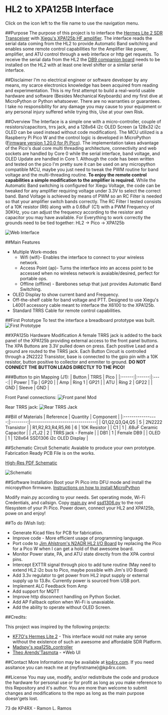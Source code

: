 # HL2 to XPA125B Interface

Click on the icon left to the file name to use the navigation menu.

##Purpose
The purpose of this project is to interface the [Hermes Lite 2 SDR Transceiver](http://hermeslite.com) with [Xiegu's XPA125b HF amplifier](https://www.cqxiegu.com/productinfo/798788.html). The interface reads the serial data coming from the HL2 to provide Automatic Band switching and enables some remote control capabilities for the Amplifier like power, amplifier, and ATU control through a web interface or http get requests. To receive the serial data from the HL2 the [DB9 companion board](https://github.com/softerhardware/Hermes-Lite2/tree/master/hardware/companions/db9) needs to be installed on the HL2 with at least one level shifter or a similar serial interface.

##Disclaimer
I'm no electrical engineer or software developer by any means, my scarce electronics knowledge has been acquired from reading and experimentation. This is my first attempt to build a real-world usable hardware and software (Besides Mechanical Keyboards) and my first dive at MicroPython or Python whatsoever. There are no warranties or guarantees. I take no responsibility for any damage you may cause to your equipment or any personal injury suffered while trying this, Use at your own Risk.

##Overview
The Interface is a simple one with a micro-controller, couple of resistors/capacitors, trrs jack, and a 128x64 i2c OLED Screen (a 128x32 i2c OLED can be used instead without code modification). The MCU utilized is a Raspberry Pi Pico W and the control logic is developed in MicroPython ([Firmware version 1.20.0 for Pi Pico](https://micropython.org/resources/firmware/RPI_PICO-20230426-v1.20.0.uf2)). The implementation takes advantage of the Pico's dual core multi threading architecture, connectivity and web sockets are handled by Core 0 while the serial interface, band voltage, and OLED Update are handled in Core 1. Although the code has been written and tested on the pico I'm pretty sure it can be used on any micropython compatible MCU, maybe you just need to tweak the PWM routine for band voltage and the multi-threading routine. **To enjoy the remote control capabilities a simple modification to the amplifier is required.** While the Automatic Band switching is configured for Xiegu Voltage, the code can be tweaked for any amplifier requiring voltage under 3.3V to select the correct band. Band Voltage is achieved by means of PWM so an RC Filter is needed so that your amplifier switch bands correctly. The RC Filter I tested consists of a 10K resistor (R6) along with a 0.68uF (C1) with a PWM Frequency of 30KHz, you can adjust the frequency according to the resistor and capacitor you may have available. For Everything to work correctly the grounds need to be tied together: HL2 &rarr; Pico &rarr; XPA125b

![Web Interface](images/web_interface.png)

##Main Features
* Multiple Work-modes
  * Wifi (wifi)- Enables the interface to connect to your wireless network.
  * Access Point (ap)- Turns the interface into an access point to be accessed when no wireless network is avaiable/desired, perfect for portable ops.
  * Offline (offline) - Barebones setup that just provides Automatic Band Switching.
* OLED Display to show current band and Frequency.
* Off-the-shelf cable for band voltage and PTT. Designed to use Xiegu's L4001 accessory cable meant to interface the X6100 to the XPA125b.
* Standard TRRS Cable for remote control capabilities.

##First Prototype
To test the interface a breadboard prototype was built.
![First Prototype](/images/first_proto.jpg)

##XPA125b Hardware Modification
A female TRRS jack is added to the back panel of the XPA125b providing external access to the front panel buttons. The XPA Buttons are 3.3V pulled down on press. Each positive Lead and a ground are routed to the TRRS jack. Each Button Circuit is controlled through a 2N2222 Transistor, base is connected to the gpio pin with a 10K resistor, button positive to collector and emmiter to ground. **DO NOT CONNECT THE BUTTON LEADS DIRECTLY TO THE PICO!**

###Button to pin Mapping (J1):
| Button |  TRRS  | Pico |
|:------:|:------:|:----:|
|  Power |   Tip  |  GP20  |
|   Amp  | Ring 1 |  GP21  |
|   ATU  | Ring 2 |  GP22  |
|   GND  | Sleeve |  GND |

Front Panel connections:
![Front panel Mod](/images/front_panel_mod.jpg)

Rear TRRS jack:
![Rear TRRS Jack](/images/trrs_jack.jpg)

##Bill of Materials
|     Reference     | Quantity | Component                       |
|:-----------------:|:--------:|---------------------------------|
|   Q1,Q2,Q3,Q4,Q5  |     5    |        2N2222 Transistor        |
| R1,R2,R3,R4,R5,R6 |     6    |           10K Resistor          |
|         C1        |     1    |     .68uF Ceramic Capacitor     |
|       J1,J2       |     2    |        TRRS jack - Female       |
|        DB1        |     1    |            Female DB9           |
|        OLED       |     1    | 128x64 SSD1306 i2c OLED Display |

##Schematic
Circuit Schematic Avaiable to produce your own prototype. Fabrication Ready PCB File is on the works.

[High-Res PDF Schematic](/Schematic.pdf)

![Schematic](/images/schematic_image.png)

##Software Installation
Boot your Pi Pico into DFU mode and install the micropython firmware. [Instructions on how to install MicroPython](https://micropython.org/download/RPI_PICO/)

Modify main.py according to your needs. Set operating mode, Wi-Fi Credentials, and callsign. Copy [main.py](/code/main.py) and [ssd1306.py](/code/ssd1306.py) to the root filesystem of your Pi Pico. Power down, connect your HL2 and XPA125b, powe on and enjoy!

##To do (Wish list):
- Generate Kicad files for PCB for fabrication.
- Improve code - More efficient usage of programming language.
- Port code to [Jim Ahlstrom's N2ADR HL2 I/O Board](https://github.com/jimahlstrom/HL2IOBoard) by replacing the Pico for a Pico W when I can get a hold of that awesome board.
- Monitor Power state, PA, and ATU state directly from the XPA control pins.
- Intercept EXTTR signal through pico to add tune routine (May need to extend HL2 i2c bus to Pico, maybe possible with Jim's I/O Board)
- Add 3.3v regulator to get power from HL2 input supply or external supply up to 13.8v. Currently power is sourced from USB port.
- Implement ALC Feedback from Amp
- Add support for MQTT
- Improve http disconnect handling on Python Socket.
- Add AP Fallback option when Wi-Fi is unavaiable.
- Add the ability to operate without OLED Screen.

##Credits:

This project was inspired by the following projects:
- [KF7O's Hermes Lite 2](http://hermeslite.com) - This interface would not make any sense without the existence of such an awesome and affordable SDR Platform.
- [Madspy's xpa125b_controller](https://github.com/madpsy/xpa125b_controller/tree/main)
- [Theo Arends'Tasmota](https://github.com/arendst/Tasmota) - *Web UI

##Contact
More Information may be available at [kp4rx.com](https://kp4rx.com). If you need assitance you can reach me at {myfirstname}@kp4rx.com.

##License
You may use, modify, and/or redistribute the code and produce the hardware for personal use or for profit as long as you make reference to this Repository and it's author. You are more than welcome to submit changes and modifications to the repo as long as the main purpose doesn'gets lost.

73 de KP4RX - Ramon L. Ramos
